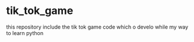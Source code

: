 # tik_tok_game
this repository include the tik tok game code which o develo while my way to learn python
